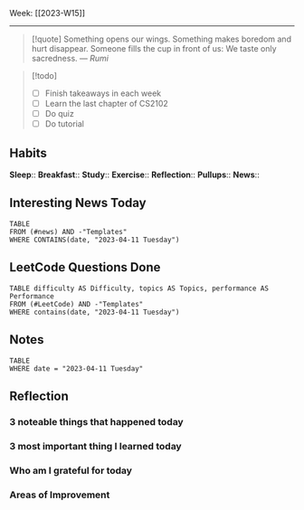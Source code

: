 Week: [[2023-W15]]
- - -
>[!quote]
> Something opens our wings. Something makes boredom and hurt disappear. Someone fills the cup in front of us: We taste only sacredness.
> — <cite>Rumi</cite>

>[!todo]
> - [ ] Finish takeaways in each week
> - [ ] Learn the last chapter of CS2102
> - [ ] Do quiz
> - [ ] Do tutorial

## Habits

**Sleep**::
**Breakfast**::
**Study**:: 
**Exercise**:: 
**Reflection**:: 
**Pullups**::
**News**::

## Interesting News Today

```dataview
TABLE 
FROM (#news) AND -"Templates"
WHERE CONTAINS(date, "2023-04-11 Tuesday") 
```

## LeetCode Questions Done

```dataview
TABLE difficulty AS Difficulty, topics AS Topics, performance AS Performance
FROM (#LeetCode) AND -"Templates"
WHERE contains(date, "2023-04-11 Tuesday") 
```

## Notes

```dataview
TABLE
WHERE date = "2023-04-11 Tuesday"
```

## Reflection

### 3 noteable things that happened today

### 3 most important thing I learned today

### Who am I grateful for today

### Areas of Improvement
